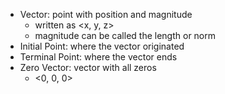 - Vector: point with position and magnitude
	- written as <x, y, z>
	- magnitude can be called the length or norm
- Initial Point: where the vector originated
- Terminal Point: where the vector ends
- Zero Vector: vector with all zeros
	- <0, 0, 0>